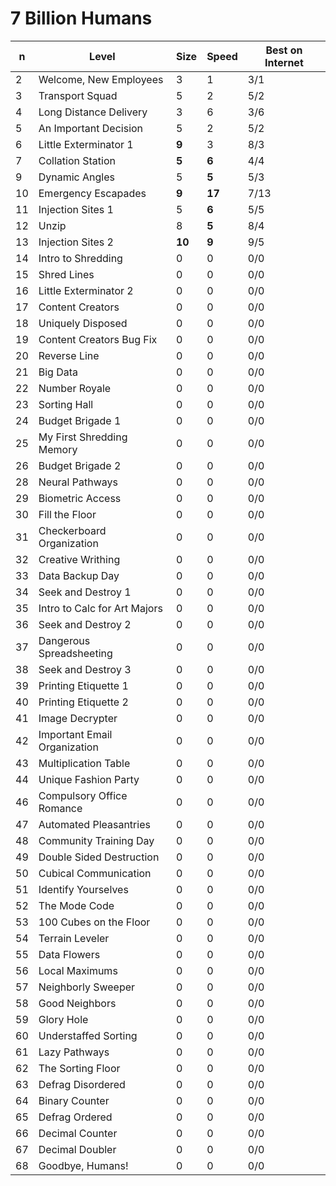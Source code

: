 # 7 Billion Humans

| n | Level                           |Size  |Speed |Best on Internet|
|---|---------------------------------|------|------|----------------|
| 2 | Welcome, New Employees          |3     |1     | 3/1            |
| 3 | Transport Squad                 |5     |2     | 5/2            |
| 4 | Long Distance Delivery          |3     |6     | 3/6            |
| 5 | An Important Decision           |5     |2     | 5/2            |
| 6 | Little Exterminator 1           |**9** |3     | 8/3            |
| 7 | Collation Station               |**5** |**6** | 4/4            |
| 9 | Dynamic Angles                  |5     |**5** | 5/3            |
|10 | Emergency Escapades             |**9** |**17**| 7/13           |
|11 | Injection Sites 1               |5     |**6** | 5/5            |
|12 | Unzip                           |8     |**5** | 8/4            |
|13 | Injection Sites 2               |**10**|**9** | 9/5            |
|14 | Intro to Shredding              |0     |0     | 0/0            |
|15 | Shred Lines                     |0     |0     | 0/0            |
|16 | Little Exterminator 2           |0     |0     | 0/0            |
|17 | Content Creators                |0     |0     | 0/0            |
|18 | Uniquely Disposed               |0     |0     | 0/0            |
|19 | Content Creators Bug Fix        |0     |0     | 0/0            |
|20 | Reverse Line                    |0     |0     | 0/0            |
|21 | Big Data                        |0     |0     | 0/0            |
|22 | Number Royale                   |0     |0     | 0/0            |
|23 | Sorting Hall                    |0     |0     | 0/0            |
|24 | Budget Brigade 1                |0     |0     | 0/0            |
|25 | My First Shredding Memory       |0     |0     | 0/0            |
|26 | Budget Brigade 2                |0     |0     | 0/0            |
|28 | Neural Pathways                 |0     |0     | 0/0            |
|29 | Biometric Access                |0     |0     | 0/0            |
|30 | Fill the Floor                  |0     |0     | 0/0            |
|31 | Checkerboard Organization       |0     |0     | 0/0            |
|32 | Creative Writhing               |0     |0     | 0/0            |
|33 | Data Backup Day                 |0     |0     | 0/0            |
|34 | Seek and Destroy 1              |0     |0     | 0/0            |
|35 | Intro to Calc for Art Majors    |0     |0     | 0/0            |
|36 | Seek and Destroy 2              |0     |0     | 0/0            |
|37 | Dangerous Spreadsheeting        |0     |0     | 0/0            |
|38 | Seek and Destroy 3              |0     |0     | 0/0            |
|39 | Printing Etiquette 1            |0     |0     | 0/0            |
|40 | Printing Etiquette 2            |0     |0     | 0/0            |
|41 | Image Decrypter                 |0     |0     | 0/0            |
|42 | Important Email Organization    |0     |0     | 0/0            |
|43 | Multiplication Table            |0     |0     | 0/0            |
|44 | Unique Fashion Party            |0     |0     | 0/0            |
|46 | Compulsory Office Romance       |0     |0     | 0/0            |
|47 | Automated Pleasantries          |0     |0     | 0/0            |
|48 | Community Training Day          |0     |0     | 0/0            |
|49 | Double Sided Destruction        |0     |0     | 0/0            |
|50 | Cubical Communication           |0     |0     | 0/0            |
|51 | Identify Yourselves             |0     |0     | 0/0            |
|52 | The Mode Code                   |0     |0     | 0/0            |
|53 | 100 Cubes on the Floor          |0     |0     | 0/0            |
|54 | Terrain Leveler                 |0     |0     | 0/0            |
|55 | Data Flowers                    |0     |0     | 0/0            |
|56 | Local Maximums                  |0     |0     | 0/0            |
|57 | Neighborly Sweeper              |0     |0     | 0/0            |
|58 | Good Neighbors                  |0     |0     | 0/0            |
|59 | Glory Hole                      |0     |0     | 0/0            |
|60 | Understaffed Sorting            |0     |0     | 0/0            |
|61 | Lazy Pathways                   |0     |0     | 0/0            |
|62 | The Sorting Floor               |0     |0     | 0/0            |
|63 | Defrag Disordered               |0     |0     | 0/0            |
|64 | Binary Counter                  |0     |0     | 0/0            |
|65 | Defrag Ordered                  |0     |0     | 0/0            |
|66 | Decimal Counter                 |0     |0     | 0/0            |
|67 | Decimal Doubler                 |0     |0     | 0/0            |
|68 | Goodbye, Humans!                |0     |0     | 0/0            |

